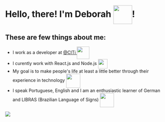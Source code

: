 <h1> Hello, there! I'm Deborah <img width="60" align="center" src="https://images-wixmp-ed30a86b8c4ca887773594c2.wixmp.com/f/b310f0d7-c097-476c-a7ac-79ec2b4e56ed/d8zflh6-4b1f7d25-0215-4042-89cc-5b6077e5d776.gif?token=eyJ0eXAiOiJKV1QiLCJhbGciOiJIUzI1NiJ9.eyJzdWIiOiJ1cm46YXBwOiIsImlzcyI6InVybjphcHA6Iiwib2JqIjpbW3sicGF0aCI6IlwvZlwvYjMxMGYwZDctYzA5Ny00NzZjLWE3YWMtNzllYzJiNGU1NmVkXC9kOHpmbGg2LTRiMWY3ZDI1LTAyMTUtNDA0Mi04OWNjLTViNjA3N2U1ZDc3Ni5naWYifV1dLCJhdWQiOlsidXJuOnNlcnZpY2U6ZmlsZS5kb3dubG9hZCJdfQ.Wa0QK_x6e1mqPvQPGFDAdZPpCV2I_vAgtEORY4GN7vE"/>! </h1>

## These are few things about me:
<ul> 
  <li> I work as a developer at <a href="https://citi.org.br" target="_blank">@CITi </a> <img width="40" align="center" src="https://media0.giphy.com/media/ihZH2vOfn02gs9i1U9/source.gif"/> </li>
  <li> I curently work with React.js and Node.js <img width="30" align="center" src="https://media3.giphy.com/media/ln7z2eWriiQAllfVcn/source.gif"/> </li>
  <li> My goal is to make people's life at least a little better through their experience in technology <img width="45" align="center" src="https://thumbs.gfycat.com/ElaborateLankyAntelopegroundsquirrel-small.gif" /></li>
  <li>  I speak Portuguese, English and I am an enthusiastic learner of German and LIBRAS (Brazilian Language of Signs) <img width="45" align="center"  src="https://media3.giphy.com/media/Ur1ePKk5h82J2nKUmm/source.gif"/></li>
</ul>


<a href="https://www.linkedin.com/in/deborah-esp%C3%ADndola/"> <img src="https://camo.githubusercontent.com/31ad333f49e5ddbd4559e1978bbf19187c5a2886/68747470733a2f2f696d672e736869656c64732e696f2f62616467652f2d4c696e6b6564496e2d626c75653f7374796c653d666c61742d737175617265266c6f676f3d4c696e6b6564696e266c6f676f436f6c6f723d7768697465266c696e6b3d68747470733a2f2f7777772e6c696e6b6564696e2e636f6d2f696e2f7269636172646f2d6d6f7261746f2d3637333537363130382f" /> <a/>
